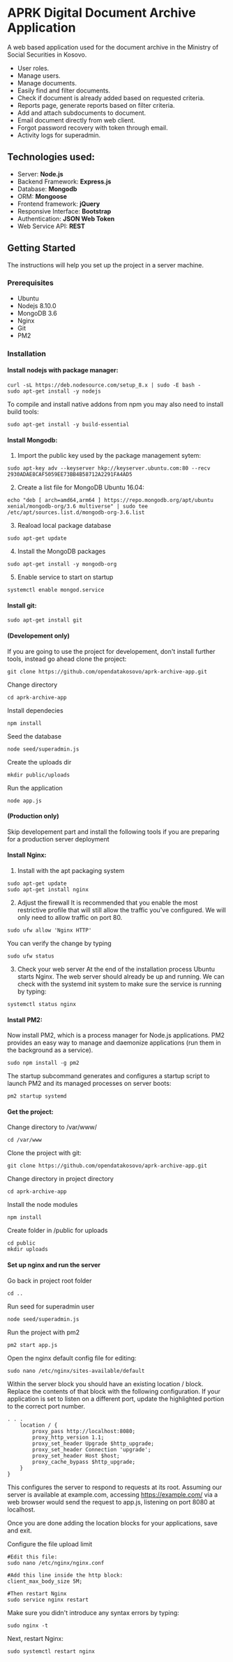 # APRK Digital Document Archive Application

A web based application used for the document archive in the Ministry of Social Securities in Kosovo.

- User roles.
- Manage users.
- Manage documents.
- Easily find and filter documents.
- Check if document is already added based on requested criteria.
- Reports page, generate reports based on filter criteria.
- Add and attach subdocuments to document.
- Email document directly from web client.
- Forgot password recovery with token through email.
- Activity logs for superadmin.

## Technologies used:
 * Server: **Node.js**
 * Backend Framework: **Express.js**
 * Database: **Mongodb**
 * ORM: **Mongoose**
 * Frontend framework: **jQuery**
 * Responsive Interface: **Bootstrap**
 * Authentication: **JSON Web Token**
 * Web Service API: **REST**

## Getting Started
The instructions will help you set up the project in a server machine.

### Prerequisites
 * Ubuntu
 * Nodejs 8.10.0
 * MongoDB 3.6
 * Nginx
 * Git
 * PM2

### Installation

#### Install nodejs with package manager:
```
curl -sL https://deb.nodesource.com/setup_8.x | sudo -E bash -
sudo apt-get install -y nodejs
```

To compile and install native addons from npm you may also need to install build tools:
```
sudo apt-get install -y build-essential
```

#### Install Mongodb:
1. Import the public key used by the package management sytem:
```
sudo apt-key adv --keyserver hkp://keyserver.ubuntu.com:80 --recv 2930ADAE8CAF5059EE73BB4B58712A2291FA4AD5
```

2. Create a list file for MongoDB
Ubuntu 16.04:
```
echo "deb [ arch=amd64,arm64 ] https://repo.mongodb.org/apt/ubuntu xenial/mongodb-org/3.6 multiverse" | sudo tee /etc/apt/sources.list.d/mongodb-org-3.6.list
```

3. Reaload local package database
```
sudo apt-get update
```

4. Install the MongoDB packages
```
sudo apt-get install -y mongodb-org
```

5. Enable service to start on startup
```
systemctl enable mongod.service
```

#### Install git:
```
sudo apt-get install git
```

#### (Developement only)
If you are going to use the project for developement, don't install further tools, instead go ahead clone the project:
```
git clone https://github.com/opendatakosovo/aprk-archive-app.git
```

Change directory
```
cd aprk-archive-app
```
Install dependecies
```
npm install
```
Seed the database
```
node seed/superadmin.js
```
Create the uploads dir
```
mkdir public/uploads
```
Run the application
```
node app.js
```

#### (Production only)
Skip developement part and install the following tools if you are preparing for a production server deployment
#### Install Nginx:
1. Install with the apt packaging system
```
sudo apt-get update
sudo apt-get install nginx
```

2. Adjust the firewall
It is recommended that you enable the most restrictive profile that will still allow the traffic you've configured. We will only need to allow traffic on port 80.
```
sudo ufw allow 'Nginx HTTP'
```
You can verify the change by typing
```
sudo ufw status
```

3. Check your web server
At the end of the installation process Ubuntu starts Nginx. The web server should already be up and running.
We can check with the systemd init system to make sure the service is running by typing:
```
systemctl status nginx
```


#### Install PM2:
Now install PM2, which is a process manager for Node.js applications. PM2 provides an easy way to manage and daemonize applications (run them in the background as a service).
```
sudo npm install -g pm2
```

The startup subcommand generates and configures a startup script to launch PM2 and its managed processes on server boots:
```
pm2 startup systemd
```



#### Get the project:
Change directory to /var/www/
```
cd /var/www
```

Clone the project with git:
```
git clone https://github.com/opendatakosovo/aprk-archive-app.git
```

Change directory in project directory
```
cd aprk-archive-app
```

Install the node modules
```
npm install
```

Create folder in /public for uploads
```
cd public
mkdir uploads
```


#### Set up nginx and run the server
Go back in project root folder
```
cd ..
```

Run seed for superadmin user
```
node seed/superadmin.js
```

Run the project with pm2
```
pm2 start app.js
```

Open the nginx default config file for editing:
```
sudo nano /etc/nginx/sites-available/default
```

Within the server block you should have an existing location / block. Replace the contents of that block with the following configuration. If your application is set to listen on a different port, update the highlighted portion to the correct port number.

```
. . .
    location / {
        proxy_pass http://localhost:8080;
        proxy_http_version 1.1;
        proxy_set_header Upgrade $http_upgrade;
        proxy_set_header Connection 'upgrade';
        proxy_set_header Host $host;
        proxy_cache_bypass $http_upgrade;
    }
}

```

This configures the server to respond to requests at its root. Assuming our server is available at example.com, accessing https://example.com/ via a web browser would send the request to app.js, listening on port 8080 at localhost.

Once you are done adding the location blocks for your applications, save and exit.

Configure the file upload limit
```
#Edit this file:
sudo nano /etc/nginx/nginx.conf

#Add this line inside the http block:
client_max_body_size 5M;

#Then restart Nginx
sudo service nginx restart
```

Make sure you didn't introduce any syntax errors by typing:
```
sudo nginx -t
```

Next, restart Nginx:
```
sudo systemctl restart nginx
```










